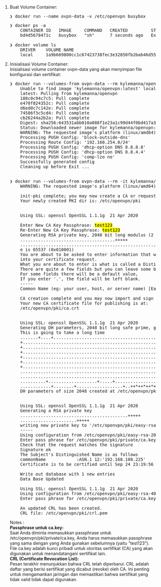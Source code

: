 1.  Buat Volume Container:
    <pre>
    ❯ docker run --name ovpn-data -v /etc/openvpn busybox
    </pre>
    <pre>
    ❯ docker ps -a
        CONTAINER ID   IMAGE     COMMAND   CREATED         STATUS                     PORTS     NAMES
        bd4d5678471c   busybox   "sh"      7 seconds ago   Exited (0) 6 seconds ago             ovpn-data

    ❯ docker volume ls
        DRIVER    VOLUME NAME
        local     1a9b669800cc1c67423738fec3e32850fb2bab46d55134d6ecb747747a3ad8f7        
    </pre>

2.  Inisialisasi Volume Container: <br />
    Inisialisasi volume container ovpn-data yang akan menyimpan file konfigurasi dan sertifikat:
    <pre>
    ❯ docker run --volumes-from ovpn-data --rm kylemanna/openvpn ovpn_genconfig -u udp://192.168.100.225
        Unable to find image 'kylemanna/openvpn:latest' locally
        latest: Pulling from kylemanna/openvpn
        188c0c94c7c5: Pull complete 
        e470f824352c: Pull complete 
        d6ed0c7c142e: Pull complete 
        74586f3c5cd4: Pull complete 
        cb26244a2b2a: Pull complete 
        Digest: sha256:643531abb010a088f1e23a1c99d44f0bd417a3dbb483f809caf4396b5c9829a0
        Status: Downloaded newer image for kylemanna/openvpn:latest
        WARNING: The requested image's platform (linux/amd64) does not match the detected host platform (linux/arm64/v8) and no specific platform was requested
        Processing PUSH Config: 'block-outside-dns'
        Processing Route Config: '192.168.254.0/24'
        Processing PUSH Config: 'dhcp-option DNS 8.8.8.8'
        Processing PUSH Config: 'dhcp-option DNS 8.8.4.4'
        Processing PUSH Config: 'comp-lzo no'
        Successfully generated config
        Cleaning up before Exit ...


    ❯ docker run --volumes-from ovpn-data --rm -it kylemanna/openvpn ovpn_initpki
        WARNING: The requested image's platform (linux/amd64) does not match the detected host platform (linux/arm64/v8) and no specific platform was requested

        init-pki complete; you may now create a CA or requests.
        Your newly created PKI dir is: /etc/openvpn/pki


        Using SSL: openssl OpenSSL 1.1.1g  21 Apr 2020

        Enter New CA Key Passphrase: <mark>test123</mark>   
        Re-Enter New CA Key Passphrase: <mark>test123</mark>   
        Generating RSA private key, 2048 bit long modulus (2 primes)
        .....................................+++++
        .............................................................+++++
        e is 65537 (0x010001)
        You are about to be asked to enter information that will be incorporated
        into your certificate request.
        What you are about to enter is what is called a Distinguished Name or a DN.
        There are quite a few fields but you can leave some blank
        For some fields there will be a default value,
        If you enter '.', the field will be left blank.
        -----         
        Common Name (eg: your user, host, or server name) [Easy-RSA CA]: <mark>perangkat-macbook-saya</mark>

        CA creation complete and you may now import and sign cert requests.
        Your new CA certificate file for publishing is at:
        /etc/openvpn/pki/ca.crt


        Using SSL: openssl OpenSSL 1.1.1g  21 Apr 2020
        Generating DH parameters, 2048 bit long safe prime, generator 2
        This is going to take a long time        
        .......+....+.............................................................................
        +.........................................................................................
        +.........................................................................................
        +.........................................................................................
        +.....................................................................+...................
        +.........................................................................................
        +.........................................................................................
        ..........................................................................................
        ..........................................................................................
        ..........+...................+.....+.....................................................
        ............+........+..................+..++*++*++*++*
        DH parameters of size 2048 created at /etc/openvpn/pki/dh.pem


        Using SSL: openssl OpenSSL 1.1.1g  21 Apr 2020
        Generating a RSA private key
        ..........................................+++++
        ......................+++++
        writing new private key to '/etc/openvpn/pki/easy-rsa-203.pjoeHb/tmp.hpmadh'
        -----
        Using configuration from /etc/openvpn/pki/easy-rsa-203.pjoeHb/tmp.CljfDI
        Enter pass phrase for /etc/openvpn/pki/private/ca.key: <mark>test123</mark>   
        Check that the request matches the signature
        Signature ok
        The Subject's Distinguished Name is as follows
        commonName            :ASN.1 12:'192.168.100.225'
        Certificate is to be certified until Sep 24 23:19:56 2026 GMT (825 days)

        Write out database with 1 new entries
        Data Base Updated

        Using SSL: openssl OpenSSL 1.1.1g  21 Apr 2020
        Using configuration from /etc/openvpn/pki/easy-rsa-406.dEpAbi/tmp.kMMiEn
        Enter pass phrase for /etc/openvpn/pki/private/ca.key: <mark>test123</mark>       

        An updated CRL has been created.
        CRL file: /etc/openvpn/pki/crl.pem
    </pre>
    Notes : <br />
    **Passphrase untuk ca.key:** <br />
    Saat Anda diminta memasukkan passphrase untuk /etc/openvpn/pki/private/ca.key, Anda harus memasukkan passphrase yang sama dengan yang Anda gunakan sebelumnya (yaitu “test123”). File ca.key adalah kunci pribadi untuk otoritas sertifikat (CA) yang akan digunakan untuk menandatangani sertifikat lain.<br />
    **CRL (Certificate Revocation List):** <br />
    Pesan terakhir menunjukkan bahwa CRL telah diperbarui. CRL adalah daftar yang berisi sertifikat yang dicabut (revoke) oleh CA. Ini penting untuk mengamankan jaringan dan memastikan bahwa sertifikat yang tidak valid tidak dapat digunakan.

